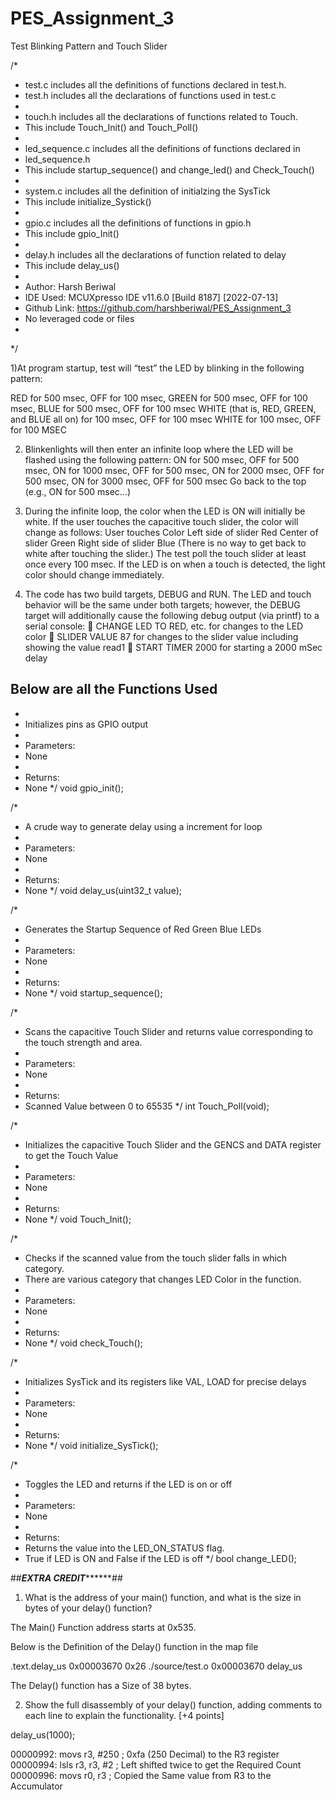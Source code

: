 # PES_Assignment_3
Test Blinking Pattern and Touch Slider 

/*
 * test.c includes all the definitions of functions declared in test.h.
 * test.h includes all the declarations of functions used in test.c
 *
 * touch.h includes all the declarations of functions related to Touch.
 * This include Touch_Init() and Touch_Poll()
 *
 * led_sequence.c includes all the definitions of functions declared in
 * led_sequence.h
 * This include startup_sequence() and change_led() and Check_Touch()
 *
 * system.c includes all the definition of initialzing the SysTick
 * This include initialize_Systick()
 *
 * gpio.c includes all the definitions of functions in gpio.h
 * This include gpio_Init()
 * 
 * delay.h includes all the declarations of function related to delay
 * This include delay_us()
 *
 * Author: Harsh Beriwal
 * IDE Used: MCUXpresso IDE v11.6.0 [Build 8187] [2022-07-13]
 * Github Link: https://github.com/harshberiwal/PES_Assignment_3
 * No leveraged code or files
 *
 */


1)At program startup, test will “test” the LED by blinking in the following pattern:

RED for 500 msec, OFF for 100 msec, 
GREEN for 500 msec, OFF for 100 msec,
BLUE for 500 msec, OFF for 100 msec
WHITE (that is, RED, GREEN, and BLUE all on) for 100 msec, OFF for 100 msec
WHITE for 100 msec, OFF for 100 MSEC

2) Blinkenlights will then enter an infinite loop where the LED will be flashed using the following 
pattern:
ON for 500 msec, OFF for 500 msec, 
ON for 1000 msec, OFF for 500 msec,
ON for 2000 msec, OFF for 500 msec,
ON for 3000 msec, OFF for 500 msec
Go back to the top (e.g., ON for 500 msec...)

3) During the infinite loop, the color when the LED is ON will initially be white. If the user touches the 
capacitive touch slider, the color will change as follows:
User touches Color
Left side of slider Red
Center of slider Green
Right side of slider Blue
(There is no way to get back to white after touching the slider.) 
The test poll the touch slider at least once every 100 msec. If the LED is on 
when a touch is detected, the light color should change immediately.

4) The code has two build targets, DEBUG and RUN. The LED and touch behavior will be the 
same under both targets; however, the DEBUG target will additionally cause the following debug 
output (via printf) to a serial console:
 CHANGE LED TO RED, etc. for changes to the LED color
 SLIDER VALUE 87 for changes to the slider value including showing the value read1
 START TIMER 2000 for starting a 2000 mSec delay


## Below are all the Functions Used ##

 *
 * Initializes pins as GPIO output
 *
 * Parameters:
 *   None
 *
 * Returns:
 *   None
 */
void gpio_init();

/*
 * A crude way to generate delay using a increment for loop
 *
 * Parameters:
 *   None
 *
 * Returns:
 *   None
 */
void delay_us(uint32_t value);

/*
 * Generates the Startup Sequence of Red Green Blue LEDs
 *
 * Parameters:
 *   None
 *
 * Returns:
 *   None
 */
void startup_sequence();

/*
 * Scans the capacitive Touch Slider and returns value corresponding to the touch strength and area.
 *
 * Parameters:
 *   None
 *
 * Returns:
 *   Scanned Value between 0 to 65535
 */
int Touch_Poll(void);


/*
 * Initializes the capacitive Touch Slider and the GENCS and DATA register to get the Touch Value
 *
 * Parameters:
 *   None
 *
 * Returns:
 *   None
 */
void Touch_Init();


/*
 * Checks if the scanned value from the touch slider falls in which category.
 * There are various category that changes LED Color in the function.
 *
 * Parameters:
 *   None
 *
 * Returns:
 *   None
 */
void check_Touch();

/*
 * Initializes SysTick and its registers like VAL, LOAD for precise delays
 *
 * Parameters:
 *   None
 *
 * Returns:
 *   None
 */
void initialize_SysTick();


/*
 * Toggles the LED and returns if the LED is on or off
 *
 * Parameters:
 *   None
 *
 * Returns:
 *  Returns the value into the LED_ON_STATUS flag.
 *  True if LED is ON and False if the LED is off
 */
bool change_LED();

##*********************EXTRA CREDIT***************************##

1) What is the address of your main() function, and what is the size in bytes of your delay() function?  

The Main() Function address starts at 0x535. 

Below is the Definition of the Delay() function in the map file 

.text.delay_us
                0x00003670       0x26 ./source/test.o
                0x00003670                delay_us

The Delay() function has a Size of 38 bytes. 

2) Show the full disassembly of your delay() function, adding comments to each line to explain the 
functionality.  [+4 points]

delay_us(1000); 

00000992:   movs    r3, #250        ; 0xfa (250 Decimal) to the R3 register 
00000994:   lsls    r3, r3, #2      ; Left shifted twice to get the Required Count 
00000996:   movs    r0, r3          ; Copied the Same value from R3 to the Accumulator 
